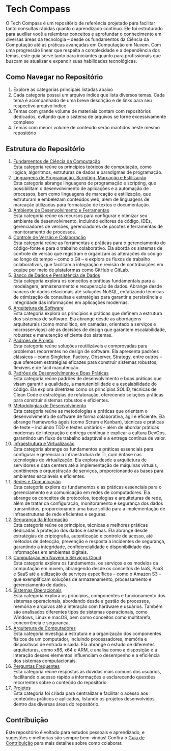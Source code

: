 <!--
Diretrizes pessoais de contribuição:
- A estrutura dos temas será definida conforme a necessidade de incluir conteúdos específicos que precisei estudar
-->

# Tech Compass

O Tech Compass é um repositório de <a id="objetivos-repositorio">referência projetado para facilitar tanto consultas rápidas quanto o aprendizado contínuo</a>. Ele foi estruturado para auxiliar você a relembrar conceitos e aprofundar o conhecimento em diversas áreas da tecnologia – desde os fundamentos da Ciência da Computação até as práticas avançadas em Computação em Nuvem. Com uma progressão linear que respeita a complexidade e a dependência dos temas, este guia serve tanto para iniciantes quanto para profissionais que buscam se atualizar e expandir suas habilidades tecnológicas.

## Como Navegar no Repositório

1. Explore as categorias principais listadas abaixo
2. Cada categoria possui um arquivo índice que lista diversos temas. Cada tema é acompanhado de uma breve descrição e de links para seu respectivo arquivo índice
3. Temas com grande volume de materiais contam com repositórios dedicados, evitando que o sistema de arquivos se torne excessivamente complexo
4. Temas com menor volume de conteúdo serão mantidos neste mesmo repositório

## Estrutura do Repositório

01. <a id="fundamentos-ciencia-computacao">[Fundamentos de Ciência da Computação](./1-fundamentos-ciencia-computacao/fundamentos-ciencia-computacao.md)</a>  
    Esta categoria reúne os princípios teóricos de computação, como lógica, algoritmos, estruturas de dados e paradigmas de programação.
02. <a id="linguagens-programacao-scripting-marcacao-estilizacao">[Linguagens de Programação, Scripting, Marcação e Estilização](./2-linguagens-programacao-scripting-marcacao-estilizacao/linguagens-programacao-scripting-marcacao-estilizacao.md)</a>  
    Esta categoria abrange linguagens de programação e scripting, que possibilitam o desenvolvimento de aplicações e a automação de processos, bem como linguagens de marcação e estilização, que estruturam e embelezam conteúdos web, além de linguagens de marcação utilizadas para formatação de textos e documentação.
03. <a id="ambiente-desenvolvimento-ferramentas">[Ambiente de Desenvolvimento e Ferramentas](./3-ambiente-desenvolvimento-ferramentas/ambiente-desenvolvimento-ferramentas.md)</a>  
    Esta categoria reúne os recursos para configurar e otimizar seu ambiente de desenvolvimento, incluindo editores de código, IDEs, gerenciadores de versões, gerenciadores de pacotes e ferramentas de monitoramento de processos.
04. <a id="controle-versao-colaboracao">[Controle de Versão e Colaboração](./4-controle-versao-colaboracao/controle-versao-colaboracao.md)</a>  
    Esta categoria reúne as ferramentas e práticas para o gerenciamento do código-fonte e para o trabalho colaborativo. Ela aborda os sistemas de controle de versão que registram e organizam as alterações do código ao longo do tempo – como o Git – e explora os fluxos de trabalho colaborativos, que facilitam a integração e revisão de contribuições em equipe por meio de plataformas como GitHub e GitLab.
05. <a id="banco-dados-persistencia-dados">[Banco de Dados e Persistência de Dados](./5-banco-dados-persistencia-dados/banco-dados-persistencia-dados.md)</a>  
    Esta categoria explora os conceitos e práticas fundamentais para a modelagem, armazenamento e recuperação de dados. Abrange desde bancos de dados relacionais até soluções NoSQL, enfatizando técnicas de otimização de consultas e estratégias para garantir a persistência e integridade das informações em aplicações modernas.
06. <a id="arquitetura-software">[Arquitetura de Software](./6-arquitetura-software/arquitetura-software.md)</a>  
    Esta categoria explora os princípios e práticas que definem a estrutura dos sistemas de software. Ela abrange desde as abordagens arquiteturais (como monolítico, em camadas, orientado a serviços e microsserviços) até as decisões de design que garantem escalabilidade, robustez e manutenção eficiente dos sistemas.
07. <a id="padroes-projeto">[Padrões de Projeto](./7-padroes-projeto/padroes-projeto.md)</a>  
    Esta categoria reúne soluções reutilizáveis e comprovadas para problemas recorrentes no design de software. Ela apresenta padrões clássicos – como Singleton, Factory, Observer, Strategy, entre outros – que oferecem estratégias eficazes para construir sistemas robustos, flexíveis e de fácil manutenção.
08. <a id="padroes-desenvolvimento-boas-praticas">[Padrões de Desenvolvimento e Boas Práticas](./8-padroes-desenvolvimento-boas-praticas/padroes-desenvolvimento-boas-praticas.md)</a>  
    Esta categoria reúne padrões de desenvolvimento e boas práticas que visam garantir a qualidade, a manutenibilidade e a escalabilidade do código. Ela explora diretrizes como os princípios SOLID, técnicas de Clean Code e estratégias de refatoração, oferecendo soluções práticas para construir sistemas robustos e eficientes.
09. <a id="metodologias-desenvolvimento">[Metodologias de Desenvolvimento](9-metodologias-desenvolvimento/metodologias-desenvolvimento.md)</a>  
    Esta categoria reúne as metodologias e práticas que orientam o desenvolvimento de software de forma colaborativa, ágil e eficiente. Ela abrange frameworks ágeis (como Scrum e Kanban), técnicas e práticas de teste – incluindo TDD e testes unitários – além de abordar práticas modernas de integração e entrega contínua e explicar a cultura DevOps, garantindo um fluxo de trabalho adaptável e a entrega contínua de valor.
10. <a id="infraestrutura-virtualizacao">[Infraestrutura e Virtualização](./10-infraestrutura-virtualizacao/infraestrutura-virtualizacao.md)</a>  
    Esta categoria abrange os fundamentos e práticas essenciais para configurar e gerenciar a infraestrutura de TI, com ênfase nas tecnologias de virtualização. Ela explora desde a arquitetura de servidores e data centers até a implementação de máquinas virtuais, contêineres e orquestração de serviços, proporcionando as bases para ambientes escaláveis e eficientes.
11. <a id="redes-comunicacao">[Redes e Comunicação](./11-redes-comunicacao/redes-comunicacao.md)</a>  
    Esta categoria explora os fundamentos e as práticas essenciais para o gerenciamento e a comunicação em redes de computadores. Ela abrange os conceitos de protocolos, topologias e arquiteturas de rede, além de tratar da configuração, monitoramento e segurança dos dados transmitidos, proporcionando uma base sólida para a implementação de infraestruturas de rede eficientes e seguras.
12. <a id="seguranca-informacao">[Segurança da Informação](./12-seguranca-informacao/seguranca-informacao.md)</a>  
    Esta categoria reúne os princípios, técnicas e melhores práticas dedicadas à proteção dos dados e sistemas. Ela abrange desde estratégias de criptografia, autenticação e controle de acesso, até métodos de detecção, prevenção e resposta a incidentes de segurança, garantindo a integridade, confidencialidade e disponibilidade das informações em ambientes digitais.
13. <a id="computacao-nuvem-servicos-cloud">[Computação em Nuvem e Serviços Cloud](./13-computacao-nuvem-servicos-cloud/computacao-nuvem-servicos-cloud.md)</a>  
    Esta categoria explora os fundamentos, os serviços e os modelos da computação em nuvem, abrangendo desde os conceitos de IaaS, PaaS e SaaS até a utilização de serviços específicos – como o Amazon S3 – que exemplificam soluções de armazenamento, processamento e gerenciamento de dados.
14. <a id="sistemas-operacionais">[Sistemas Operacionais](./14-sistemas-operacionais/sistemas-operacionais.md)</a>  
    Esta categoria explora os princípios, componentes e funcionamento dos sistemas operacionais, abordando desde a gestão de processos, memória e arquivos até a interação com hardware e usuários. Também são analisados diferentes tipos de sistemas operacionais, como Windows, Linux e macOS, bem como conceitos como multitarefa, concorrência e segurança.
15. <a id="arquitetura-computadores">[Arquitetura de Computadores](./15-arquitetura-computadores/arquitetura-computadores.md)</a>  
    Esta categoria investiga a estrutura e a organização dos componentes físicos de um computador, incluindo processadores, memória e dispositivos de entrada e saída. Ela abrange o estudo de diferentes arquiteturas, como x86, x64 e ARM, e analisa como a disposição e a interação desses elementos influenciam o desempenho e a eficiência dos sistemas computacionais.
16. <a id="faq">[Perguntas Frequentes](./16-faq/faq.md)</a>  
    Esta categoria reúne respostas às dúvidas mais comuns dos usuários, facilitando o acesso rápido a informações e esclarecendo questões recorrentes sobre o conteúdo do repositório.
17. <a id="projetos">[Projetos](./17-projetos/projetos.md)</a>  
    Esta categoria foi criada para centralizar e facilitar o acesso aos conteúdos práticos e aplicados, listando os projetos desenvolvidos dentro das diversas áreas do repositório.

<!--
Definição da estrutura do repositório utilizada para informar ao GPT as categorias existentes e como elas estão organizadas.

1. Fundamentos de Ciência da Computação  
    Esta categoria reúne os princípios teóricos de computação, como lógica, algoritmos, estruturas de dados e paradigmas de programação.
2. Linguagens de Programação, Scripting, Marcação e Estilização  
    Esta categoria abrange linguagens de programação e scripting, que possibilitam o desenvolvimento de aplicações e a automação de processos, bem como linguagens de marcação e estilização, que estruturam e embelezam conteúdos web, além de linguagens de marcação utilizadas para formatação de textos e documentação.
3. Ambiente de Desenvolvimento e Ferramentas  
    Esta categoria reúne os recursos para configurar e otimizar seu ambiente de desenvolvimento, incluindo editores de código, IDEs, gerenciadores de versões, gerenciadores de pacotes e ferramentas de monitoramento de processos.
4. Controle de Versão e Colaboração  
    Esta categoria reúne as ferramentas e práticas para o gerenciamento do código-fonte e para o trabalho colaborativo. Ela aborda os sistemas de controle de versão que registram e organizam as alterações do código ao longo do tempo – como o Git – e explora os fluxos de trabalho colaborativos, que facilitam a integração e revisão de contribuições em equipe por meio de plataformas como GitHub e GitLab.
5. Banco de Dados e Persistência de Dados  
    Esta categoria explora os conceitos e práticas fundamentais para a modelagem, armazenamento e recuperação de dados. Abrange desde bancos de dados relacionais até soluções NoSQL, enfatizando técnicas de otimização de consultas e estratégias para garantir a persistência e integridade das informações em aplicações modernas.
6. Arquitetura de Software  
    Esta categoria explora os princípios e práticas que definem a estrutura dos sistemas de software. Ela abrange desde as abordagens arquiteturais (como monolítico, em camadas, orientado a serviços e microsserviços) até as decisões de design que garantem escalabilidade, robustez e manutenção eficiente dos sistemas.
7. Padrões de Projeto  
    Esta categoria reúne soluções reutilizáveis e comprovadas para problemas recorrentes no design de software. Ela apresenta padrões clássicos – como Singleton, Factory, Observer, Strategy, entre outros – que oferecem estratégias eficazes para construir sistemas robustos, flexíveis e de fácil manutenção.
8. Padrões de Desenvolvimento e Boas Práticas  
    Esta categoria reúne padrões de desenvolvimento e boas práticas que visam garantir a qualidade, a manutenibilidade e a escalabilidade do código. Ela explora diretrizes como os princípios SOLID, técnicas de Clean Code e estratégias de refatoração, oferecendo soluções práticas para construir sistemas robustos e eficientes.
9. Metodologias de Desenvolvimento  
    Esta categoria reúne as metodologias e práticas que orientam o desenvolvimento de software de forma colaborativa, ágil e eficiente. Ela abrange frameworks ágeis (como Scrum e Kanban), técnicas e práticas de teste – incluindo TDD e testes unitários – além de abordar práticas modernas de integração e entrega contínua e explicar a cultura DevOps, garantindo um fluxo de trabalho adaptável e a entrega contínua de valor.
10. Infraestrutura e Virtualização  
    Esta categoria abrange os fundamentos e práticas essenciais para configurar e gerenciar a infraestrutura de TI, com ênfase nas tecnologias de virtualização. Ela explora desde a arquitetura de servidores e data centers até a implementação de máquinas virtuais, contêineres e orquestração de serviços, proporcionando as bases para ambientes escaláveis e eficientes.
11. Redes e Comunicação  
    Esta categoria explora os fundamentos e as práticas essenciais para o gerenciamento e a comunicação em redes de computadores. Ela abrange os conceitos de protocolos, topologias e arquiteturas de rede, além de tratar da configuração, monitoramento e segurança dos dados transmitidos, proporcionando uma base sólida para a implementação de infraestruturas de rede eficientes e seguras.
12. Segurança da Informação  
    Esta categoria reúne os princípios, técnicas e melhores práticas dedicadas à proteção dos dados e sistemas. Ela abrange desde estratégias de criptografia, autenticação e controle de acesso, até métodos de detecção, prevenção e resposta a incidentes de segurança, garantindo a integridade, confidencialidade e disponibilidade das informações em ambientes digitais.
13. Computação em Nuvem e Serviços Cloud  
    Esta categoria explora os fundamentos, os serviços e os modelos da computação em nuvem, abrangendo desde os conceitos de IaaS, PaaS e SaaS até a utilização de serviços específicos – como o Amazon S3 – que exemplificam soluções de armazenamento, processamento e gerenciamento de dados.
14. Sistemas Operacionais  
    Esta categoria explora os princípios, componentes e funcionamento dos sistemas operacionais, abordando desde a gestão de processos, memória e arquivos até a interação com hardware e usuários. Também são analisados diferentes tipos de sistemas operacionais, como Windows, Linux e macOS, bem como conceitos como multitarefa, concorrência e segurança.
15. Arquitetura de Computadores  
    Esta categoria investiga a estrutura e a organização dos componentes físicos de um computador, incluindo processadores, memória e dispositivos de entrada e saída. Ela abrange o estudo de diferentes arquiteturas, como x86, x64 e ARM, e analisa como a disposição e a interação desses elementos influenciam o desempenho e a eficiência dos sistemas computacionais.
16. Perguntas Frequentes
    Esta categoria reúne respostas às dúvidas mais comuns dos usuários, facilitando o acesso rápido a informações e esclarecendo questões recorrentes sobre o conteúdo do repositório.
-->

## Contribuição

Este repositório é voltado para estudos pessoais e aprendizado, e sugestões e melhorias são sempre bem-vindas! Confira o [Guia de Contribuição](./CONTRIBUTING.md) para mais detalhes sobre como colaborar.